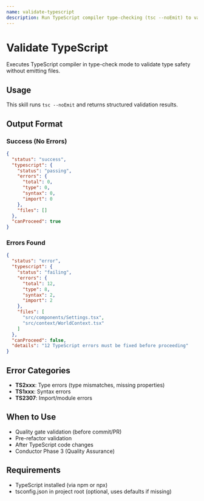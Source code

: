 ```yaml
---
name: validate-typescript
description: Run TypeScript compiler type-checking (tsc --noEmit) to validate type safety and catch type errors. Returns structured output with error counts, categories (type/syntax/import errors), and affected files. Used for quality gates and pre-commit validation.
---
```


# Validate TypeScript

Executes TypeScript compiler in type-check mode to validate type safety without emitting files.

## Usage

This skill runs `tsc --noEmit` and returns structured validation results.

## Output Format

### Success (No Errors)

```json
{
  "status": "success",
  "typescript": {
    "status": "passing",
    "errors": {
      "total": 0,
      "type": 0,
      "syntax": 0,
      "import": 0
    },
    "files": []
  },
  "canProceed": true
}
```

### Errors Found

```json
{
  "status": "error",
  "typescript": {
    "status": "failing",
    "errors": {
      "total": 12,
      "type": 8,
      "syntax": 2,
      "import": 2
    },
    "files": [
      "src/components/Settings.tsx",
      "src/context/WorldContext.tsx"
    ]
  },
  "canProceed": false,
  "details": "12 TypeScript errors must be fixed before proceeding"
}
```

## Error Categories

- **TS2xxx**: Type errors (type mismatches, missing properties)
- **TS1xxx**: Syntax errors
- **TS2307**: Import/module errors

## When to Use

- Quality gate validation (before commit/PR)
- Pre-refactor validation
- After TypeScript code changes
- Conductor Phase 3 (Quality Assurance)

## Requirements

- TypeScript installed (via npm or npx)
- tsconfig.json in project root (optional, uses defaults if missing)

